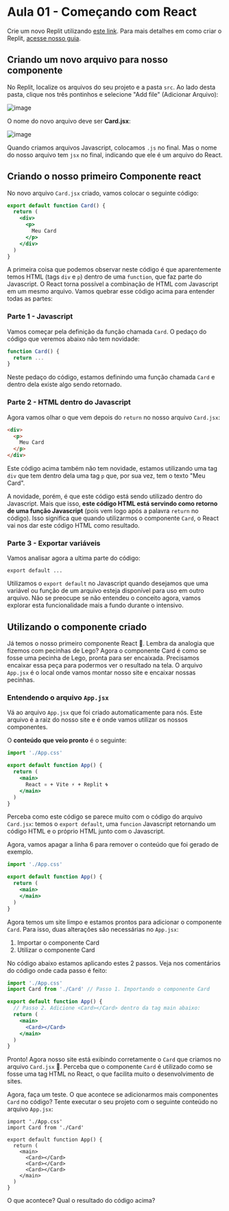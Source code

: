 # Aula 01 - Começando com React
Crie um novo Replit utilizando [este link](https://replit.com/@replit/React-Javascript). Para mais detalhes em como criar o Replit, [acesse nosso guia](./como_criar_um_replit_em_react.md).

## Criando um novo arquivo para nosso componente

No Replit, localize os arquivos do seu projeto e a pasta `src`. Ao lado desta pasta, clique nos três pontinhos e selecione "Add file" (Adicionar Arquivo):

![image](https://user-images.githubusercontent.com/1435403/236091782-5640e1b3-84b1-477c-9090-85e7905addfa.png)

O nome do novo arquivo deve ser **Card.jsx**:

![image](https://user-images.githubusercontent.com/1435403/236092074-ac7427f1-0e22-41b5-956b-26dd3383054f.png)

Quando criamos arquivos Javascript, colocamos `.js` no final. Mas o nome do nosso arquivo tem `jsx` no final, indicando que ele é um arquivo do React.

## Criando o nosso primeiro Componente react

No novo arquivo `Card.jsx` criado, vamos colocar o seguinte código:

```jsx
export default function Card() {
  return (
    <div>
      <p>
        Meu Card
      </p>
    </div>
  )
}
```

A primeira coisa que podemos observar neste código é que aparentemente temos HTML (tags `div` e `p`) dentro de uma `function`, que faz parte do Javascript. O React torna possível a combinação de HTML com Javascript em um mesmo arquivo. Vamos quebrar esse código acima para entender todas as partes:

### Parte 1 - Javascript

Vamos começar pela definição da função chamada `Card`. O pedaço do código que veremos abaixo não tem novidade:
```js
function Card() {
  return ...
}
```

Neste pedaço do código, estamos definindo uma função chamada `Card` e dentro dela existe algo sendo retornado.

### Parte 2 - HTML dentro do Javascript

Agora vamos olhar o que vem depois do `return` no nosso arquivo `Card.jsx`:
```html
<div>
  <p>
    Meu Card
  </p>
</div>
```

Este código acima também não tem novidade, estamos utilizando uma tag `div` que tem dentro dela uma tag `p` que, por sua vez, tem o texto "Meu Card". 

A novidade, porém, é que este código está sendo utilizado dentro do Javascript. Mais que isso, **este código HTML está servindo como retorno de uma função Javascript** (pois vem logo após a palavra `return` no código). Isso significa que quando utilizarmos o componente `Card`, o React vai nos dar este código HTML como resultado.

### Parte 3 - Exportar variáveis

Vamos analisar agora a ultima parte do código:

```
export default ...
```

Utilizamos o `export default` no Javascript quando desejamos que uma variável ou função de um arquivo esteja disponível para uso em outro arquivo. Não se preocupe se não entendeu o conceito agora, vamos explorar esta funcionalidade mais a fundo durante o intensivo.

## Utilizando o componente criado

Já temos o nosso primeiro componente React 🎉. Lembra da analogia que fizemos com pecinhas de Lego? Agora o componente Card é como se fosse uma pecinha de Lego, pronta para ser encaixada. Precisamos encaixar essa peça para podermos ver o resultado na tela. O arquivo `App.jsx` é o local onde vamos montar nosso site e encaixar nossas pecinhas.

### Entendendo o arquivo `App.jsx`

Vá ao arquivo `App.jsx` que foi criado automaticamente para nós. Este arquivo é a raiz do nosso site e é onde vamos utilizar os nossos componentes.

O **conteúdo que veio pronto** é o seguinte:

```jsx
import './App.css'

export default function App() {
  return (
    <main>
      React ⚛️ + Vite ⚡ + Replit 🌀
    </main>
  )
}
```

Perceba como este código se parece muito com o código do arquivo `Card.jsx`: temos o `export default`, uma `funcion` Javascript retornando um código HTML e o próprio HTML junto com o Javascript.

Agora, vamos apagar a linha 6 para remover o conteúdo que foi gerado de exemplo.

```jsx
import './App.css'

export default function App() {
  return (
    <main>
    </main>
  )
}
```

Agora temos um site limpo e estamos prontos para adicionar o componente `Card`. Para isso, duas alterações são necessárias no `App.jsx`:
1. Importar o componente Card
2. Utilizar o componente Card

No código abaixo estamos aplicando estes 2 passos. Veja nos comentários do código onde cada passo é feito:

```jsx
import './App.css'
import Card from './Card' // Passo 1. Importando o componente Card

export default function App() {
  // Passo 2. Adicione <Card></Card> dentro da tag main abaixo:
  return (
    <main>
      <Card></Card>      
    </main>
  )
}
```

Pronto! Agora nosso site está exibindo corretamente o `Card` que criamos no arquivo `Card.jsx` 🎊. Perceba que o componente `Card` é utilizado como se fosse uma tag HTML no React, o que facilita muito o desenvolvimento de sites.

Agora, faça um teste. O que acontece se adicionarmos mais componentes `Card` no código? Tente executar o seu projeto com o seguinte conteúdo no arquivo `App.jsx`:

```
import './App.css'
import Card from './Card'

export default function App() {
  return (
    <main>
      <Card></Card>      
      <Card></Card>      
      <Card></Card>      
    </main>
  )
}
```

O que acontece? Qual o resultado do código acima?

